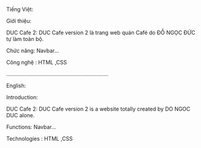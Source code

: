 

Tiếng Việt:

Giới thiệu:

DUC Cafe 2: DUC Cafe version 2 là trang web quán Café do ĐỖ NGỌC ĐỨC tự làm toàn bộ.

Chức năng: Navbar...

Công nghệ : HTML ,CSS

...................................................................

English:

Introduction:

DUC Cafe 2: DUC Cafe version 2 is a website totally created by DO NGOC DUC alone.

Functions: Navbar...

Technologies : HTML ,CSS
